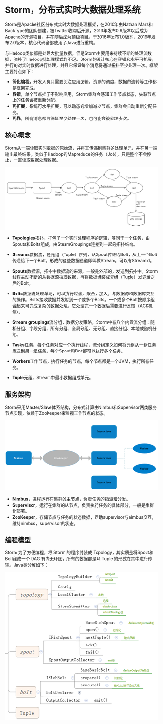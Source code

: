 # Storm，分布式实时大数据处理系统

Storm是Apache社区分布式实时大数据处理框架，在2010年由Nathan Marz和BackType的团队创建，被Twitter收购后开源，2013年发布0.9版本以后成为Apache的开源项目，并在随后成为顶级项目。于2016年发布1.0版本，2019年发布2.0版本，核心代码全部使用了Java进行重构。

与Hadoop类似都是处理大批量数据，但是Storm主要用来持续不断的处理流数据，弥补了Hadoop批处理模式的不足。Storm的设计核心在容错和水平可扩展，并行的对实时数据进行处理，并且它保证每个消息将通过拓扑至少处理一次。框架主要特点如下：

- **简化编程**，开发人员只需要关注应用逻辑，资源的调度，数据的流转等工作都是框架完成。
- **容错**，单个节点挂了不影响应用，Storm集群会感知工作节点状态，失联节点上的任务会被重新分配。
- **可扩展**，系统可水平扩展，可以动态的增加减少节点，集群会自动重新分配任务。
- **可靠**，所有消息都可保证至少处理一次，也可能会被处理多次。

## 核心概念

Storm从一端读取实时数据的原始流，并将其传递到集群的处理单元，并在另一端输出最终结果。类似于Hadoop的Mapreduce的任务（Job），只是整个不会停止，一直读取数据处理数据。

![storm-core-concept](storm_core_concept.jpg)



- **Topologies**拓扑，打包了一个实时处理程序的逻辑，等同于一个任务，由Spouts和Bolts组成，由SteamGroupings连接到一起的拓扑结构。
- **Streams**数据流，是元组（Tuple）序列，从Spout传递给Bolt，从上一个Bolt传递给下一个Bolt，形成的这些数据通道即叫做Stream。可以有StreamId。
- **Spouts**数据源，拓扑中数据流的来源，一般是外部的，发送到拓扑中。Storm线程主动不断的从数据源拉取数据，再将数据组装成元组（Tuple）发送给之后的Bolt。
- **Bolts**数据流处理单元，可以执行过滤，聚合，加入，与数据源和数据库交互的操作。Bolts接收数据并发射到一个或多个Bolts。一个或多个Bolt按顺序组合起来可完成复杂的数据处理。它处理完一个数据后需要进行反馈（ACK机制）。
- **Stream groupings**流分组，数据分发策略，Storm中有八个内置流分组：随机分组、字段分组、所有分组、全局分组、无分组、直接分组、本地或随机分组。
- **Tasks**任务，每个任务对应一个执行线程，流分组定义如何将元组从一组任务发送到另一组任务。每个Spout和Bolt都可以执行多个任务。
- **Workers**工作节点，执行任务的节点，每个节点都是一个JVM，执行所有任务。

- **Tuple**元组，Stream中最小数据组成单元。

## 服务架构

Storm采用Master/Slave体系结构，分布式计算由Nimbus和Supervisor两类服务节点实现，依赖于ZooKeeper来监视工作节点的状态。

![storm_framework](storm_framework.png)

- **Nimbus**，进程运行在集群的主节点，负责任务的指派和分发。
- **Supervisor**，运行在集群的从节点，负责执行任务的具体部分，一般是集群化部署。
- **ZooKeeper**，存储节点与任务的状态数据，帮助supervisor与nimbus交互，维持nimbus，supervisor的状态。

## 编程模型

Storm 为了方便编程，将 Storm 的程序封装成 Topology，其实质是将Spout和Bolt组成一个 DAG 有向无环图，所有的数据都是以 Tuple 的形式在其中进行传输。Java类分解如下：

![storm_develop_class](storm_develop_class.png)